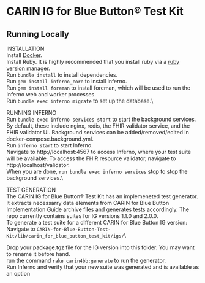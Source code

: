# CARIN IG for Blue Button® Test Kit

## Running Locally
INSTALLATION\
Install [Docker](https://docs.docker.com/get-started/).\
Install Ruby. It is highly recommended that you install ruby via a [ruby version manager](https://www.ruby-lang.org/en/documentation/installation/#managers).\
Run `bundle install` to install dependencies.\
Run `gem install inferno_core` to install inferno.\
Run `gem install foreman` to install foreman, which will be used to run the Inferno web and worker processes.\
Run `bundle exec inferno migrate` to set up the database.\

RUNNING INFERNO\
Run `bundle exec inferno services start` to start the background services. By default, these include nginx, redis, the FHIR validator service, and the FHIR validator UI. Background services can be added/removed/edited in docker-compose.background.yml.\
Run `inferno star`t to start Inferno.\
Navigate to http://localhost:4567 to access Inferno, where your test suite will be available. To access the FHIR resource validator, navigate to http://localhost/validator.\
When you are done, `run bundle exec inferno services` stop to stop the background services.\

TEST GENERATION\
The CARIN IG for Blue Button® Test Kit has an implemeneted test generator. It extracts necessarry data elements from CARIN for Blue Button Implementation Guide archive files and generates tests accordingly. The repo currently contains suites for IG versions 1.1.0 and 2.0.0.\
To generate a test suite for a different CARIN for Blue Button IG version:\
Navigate to `CARIN-for-Blue-Button-Test-Kit/lib/carin_for_blue_button_test_kit/igs/`\
Drop your package.tgz file for the IG version into this folder. You may want to rename it before hand.\
run the command `rake carin4bb:generate` to run the generator.\
Run Inferno and verify that your new suite was generated and is available as an option
